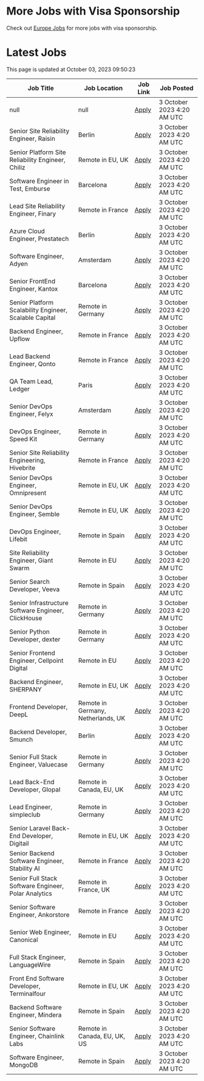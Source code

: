 # More Jobs with Visa Sponsorship

Check out [Europe Jobs](https://github.com/sureshparimi/europejobs#latest-jobs) for more jobs with visa sponsorship.

# Latest Jobs

This page is updated at October 03, 2023 09:50:23

| Job Title | Job Location | Job Link | Job Posted |
| --- | --- | --- | --- |
| null | null | [Apply](null) |  3 October 2023  4:20 AM UTC |
| Senior Site Reliability Engineer, Raisin | Berlin | [Apply](https://raisin.jobs.personio.de/job/870751?language=en&utm_source=Otta) |  3 October 2023  4:20 AM UTC |
| Senior Platform Site Reliability Engineer, Chiliz | Remote in EU, UK | [Apply](https://chiliz.bamboohr.com/careers/268?utm_source=Otta) |  3 October 2023  4:20 AM UTC |
| Software Engineer in Test, Emburse | Barcelona | [Apply](https://jobs.lever.co/emburse/dde91e07-a225-4f07-ab86-49234f5663d3?lever-source=Otta) |  3 October 2023  4:20 AM UTC |
| Lead Site Reliability Engineer, Finary | Remote in France | [Apply](https://jobs.ashbyhq.com/finary/d17a0d99-e6b9-420a-b719-0fa6cb06dfc9?utm_source=Otta) |  3 October 2023  4:20 AM UTC |
| Azure Cloud Engineer, Prestatech | Berlin | [Apply](https://prestatech.viterbit.site/azure-cloud-engineer-7ioLEx0Z0Udo7LBT/?utm_source=Otta) |  3 October 2023  4:20 AM UTC |
| Software Engineer, Adyen | Amsterdam | [Apply](https://boards.greenhouse.io/adyen/jobs/5044061?utm_source=Otta) |  3 October 2023  4:20 AM UTC |
| Senior FrontEnd Engineer, Kantox | Barcelona | [Apply](https://apply.workable.com/kantox/j/1B59A192A0/?utm_source=Otta) |  3 October 2023  4:20 AM UTC |
| Senior Platform Scalability Engineer, Scalable Capital | Remote in Germany | [Apply](https://jobs.smartrecruiters.com/ScalableGmbH/743999918955323--senior-platform-scalability-engineer-m-f-x-onsite-or-remote-in-germany-?utm_source=Otta) |  3 October 2023  4:20 AM UTC |
| Backend Engineer, Upflow | Remote in France | [Apply](https://jobs.ashbyhq.com/upflow/fc951a7e-b037-4e81-99c7-a5dae96c2e54?utm_source=Otta) |  3 October 2023  4:20 AM UTC |
| Lead Backend Engineer, Qonto | Remote in France | [Apply](https://jobs.lever.co/qonto/677eed9c-68b0-4fe2-9f38-34dc75acb990?lever-source=Otta) |  3 October 2023  4:20 AM UTC |
| QA Team Lead, Ledger | Paris | [Apply](https://jobs.lever.co/ledger/7788d186-9653-4d25-87f4-6e5b2340300d?lever-source=Otta) |  3 October 2023  4:20 AM UTC |
| Senior DevOps Engineer, Felyx | Amsterdam | [Apply](https://jobs.smartrecruiters.com/Felyx/743999919423361-senior-devops-engineer-cloud-platform?utm_source=Otta) |  3 October 2023  4:20 AM UTC |
| DevOps Engineer, Speed Kit | Remote in Germany | [Apply](https://join.com/companies/baqend/8665684-devops-engineer-all-genders-remote-or-hamburg?utm_source=Otta) |  3 October 2023  4:20 AM UTC |
| Senior Site Reliability Engineering, Hivebrite | Remote in France | [Apply](https://jobs.lever.co/hivebrite/2d08924a-25c3-47f5-92c2-3cabf9fea96b?lever-source=Otta) |  3 October 2023  4:20 AM UTC |
| Senior DevOps Engineer, Omnipresent | Remote in EU, UK | [Apply](https://www.omnipresent.com/jobs?gh_jid=4197121101&gh_src=51b52a62teu) |  3 October 2023  4:20 AM UTC |
| Senior DevOps Engineer, Semble | Remote in EU, UK | [Apply](https://semble.bamboohr.com/careers/69?utm_source=Otta) |  3 October 2023  4:20 AM UTC |
| DevOps Engineer, Lifebit | Remote in Spain | [Apply](https://apply.workable.com/lifebit-biotech-ltd/j/E6B207C301/?utm_source=Otta) |  3 October 2023  4:20 AM UTC |
| Site Reliability Engineer, Giant Swarm | Remote in EU | [Apply](https://giant-swarm.jobs.personio.de/job/180887?language=en&utm_source=Otta) |  3 October 2023  4:20 AM UTC |
| Senior Search Developer, Veeva | Remote in Spain | [Apply](https://jobs.lever.co/veeva/aafe1a7d-b897-49cc-af19-b0f36e42b319?lever-source=Otta) |  3 October 2023  4:20 AM UTC |
| Senior Infrastructure Software Engineer, ClickHouse | Remote in Germany | [Apply](https://boards.greenhouse.io/clickhouse/jobs/4842567004?utm_source=Otta) |  3 October 2023  4:20 AM UTC |
| Senior Python Developer, dexter | Remote in Germany | [Apply](https://join.com/companies/dexter-health/8637627-senior-python-developer-cloud-and-microservices-remote?utm_source=Otta) |  3 October 2023  4:20 AM UTC |
| Senior Frontend Engineer, Cellpoint Digital | Remote in EU | [Apply](https://cellpointdigital.bamboohr.com/careers/133?utm_source=Otta) |  3 October 2023  4:20 AM UTC |
| Backend Engineer, SHERPANY | Remote in EU, UK | [Apply](https://join.com/companies/sherpany/8624398-backend-engineer-europe-remote?utm_source=Otta) |  3 October 2023  4:20 AM UTC |
| Frontend Developer, DeepL | Remote in Germany, Netherlands, UK | [Apply](https://jobs.deepl.com/o/frontend-developer-fmd-ger-uk-nl-or-pl-4?utm_source=Otta) |  3 October 2023  4:20 AM UTC |
| Backend Developer, Smunch | Berlin | [Apply](https://smunch.jobs.personio.de/job/245013?language=en&utm_source=Otta) |  3 October 2023  4:20 AM UTC |
| Senior Full Stack Engineer, Valuecase | Remote in Germany | [Apply](https://join.com/companies/valuecase/8617078-senior-full-stack-engineer-with-frontend-focus-all-genders?utm_source=Otta) |  3 October 2023  4:20 AM UTC |
| Lead Back-End Developer, Glopal | Remote in Canada, EU, UK | [Apply](https://glopal.bamboohr.com/careers/69?utm_source=Otta) |  3 October 2023  4:20 AM UTC |
| Lead Engineer, simpleclub | Remote in Germany | [Apply](https://simpleclub.pinpointhq.com/en/postings/4e61d7b0-d7e3-4623-8630-b274c6ca4cf3?utm_source=Otta) |  3 October 2023  4:20 AM UTC |
| Senior Laravel Back-End Developer, Digitail | Remote in EU, UK | [Apply](https://digitail.io/?utm_source=otta.com) |  3 October 2023  4:20 AM UTC |
| Senior Backend Software Engineer, Stability AI | Remote in France | [Apply](http://stability.ai/careers?gh_jid=4166152101&utm_source=Otta) |  3 October 2023  4:20 AM UTC |
| Senior Full Stack Software Engineer, Polar Analytics | Remote in France, UK | [Apply](https://jobs.ashbyhq.com/polaranalytics/671fbf44-3b1c-4f73-8e36-8b9f51425a9d?utm_source=Otta) |  3 October 2023  4:20 AM UTC |
| Senior Software Engineer, Ankorstore | Remote in France | [Apply](https://jobs.ashbyhq.com/Ankorstore/4c8d5aba-fbb3-46fb-89d7-dda2c9d4afa0?utm_source=Otta) |  3 October 2023  4:20 AM UTC |
| Senior Web Engineer, Canonical | Remote in EU | [Apply](https://boards.greenhouse.io/canonical/jobs/4417916?utm_source=Otta) |  3 October 2023  4:20 AM UTC |
| Full Stack Engineer, LanguageWire | Remote in Spain | [Apply](https://apply.workable.com/languagewire/j/5CBA056B84/?utm_source=Otta) |  3 October 2023  4:20 AM UTC |
| Front End Software Developer, Terminalfour | Remote in EU, UK | [Apply](https://terminalfour.hirehive.com/job/110716/front-end-software-developer-remote-remote-europe?utm_source=Otta) |  3 October 2023  4:20 AM UTC |
| Backend Software Engineer, Mindera | Remote in Spain | [Apply](https://apply.workable.com/minderacraft/j/BC8AFCC526/?utm_source=Otta) |  3 October 2023  4:20 AM UTC |
| Senior Software Engineer, Chainlink Labs | Remote in Canada, EU, UK, US | [Apply](https://jobs.lever.co/chainlink/24b51d24-e2b5-4f77-a782-a41f3dffd768?lever-source=Otta) |  3 October 2023  4:20 AM UTC |
| Software Engineer, MongoDB | Remote in Spain | [Apply](https://www.mongodb.com/careers/job/?gh_jid=5043254&utm_source=Otta) |  3 October 2023  4:20 AM UTC |
